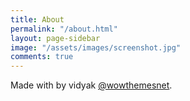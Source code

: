 ```yaml
---
title: About
permalink: "/about.html"
layout: page-sidebar
image: "/assets/images/screenshot.jpg"
comments: true
---
```


Made with <i class="fa fa-heart text-danger"></i> by vidyak [@wowthemesnet](https://www.wowthemes.net/category/free-themes-templates/).
